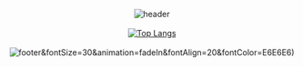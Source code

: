 <div align="center">
  
![header](https://capsule-render.vercel.app/api?type=slice&color=timeGradient&height=200&section=header&text=Hugh's&fontSize=30&animation=fadeIn&fontAlign=80&fontColor=E6E6E6)
<br><br>
[![Top Langs](https://github-readme-stats.vercel.app/api/top-langs/?username=hugh-eu)](https://github.com/hugh-eu/github-readme-stats)
<br><br>
![footer](https://capsule-render.vercel.app/api?type=slice&color=timeGradient&height=200&section=footer&text=:)&fontSize=30&animation=fadeIn&fontAlign=20&fontColor=E6E6E6)
  
</div>
